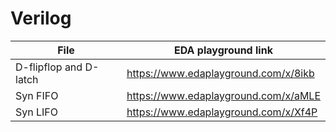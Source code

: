 # Verilog
| File | EDA playground link |
| ----- | ------------------ |
| D-flipflop and D-latch | https://www.edaplayground.com/x/8ikb |
| Syn FIFO | https://www.edaplayground.com/x/aMLE |
| Syn LIFO | https://www.edaplayground.com/x/Xf4P |
